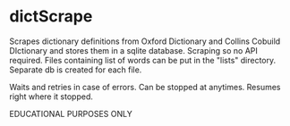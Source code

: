 # dictScrape

Scrapes dictionary definitions from Oxford Dictionary and Collins Cobuild DIctionary and stores them in a sqlite database. Scraping so no API required. Files containing list of words can be put in the "lists" directory. Separate db is created for each file.

Waits and retries in case of errors. Can be stopped at anytimes. Resumes right where it stopped. 

EDUCATIONAL PURPOSES ONLY
